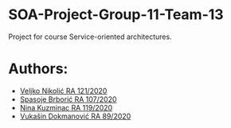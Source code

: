 # SOA-Project-Group-11-Team-13
Project for course Service-oriented architectures.

# Authors:
- [Veljko Nikolić RA 121/2020](https://github.com/Veljko121)
- [Spasoje Brborić RA 107/2020](https://github.com/spasoje2001)
- [Nina Kuzminac RA 119/2020](https://github.com/kuzminacc)
- [Vukašin Dokmanović RA 89/2020](https://github.com/dokma11)

